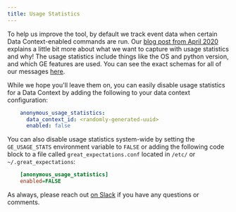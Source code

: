```yaml
---
title: Usage Statistics
---
```


To help us improve the tool, by default we track event data when certain Data Context-enabled commands are run. Our [blog post from April 2020](https://greatexpectations.io/blog/anonymous-usage-statistics/) explains a little bit more about what we want to capture with usage statistics and why! The usage statistics include things like the OS and python version, and which GE features are used. You can see the exact schemas for all of our messages [here](https://github.com/great-expectations/great_expectations/blob/develop/great_expectations/core/usage_statistics/schemas.py>).

While we hope you'll leave them on, you can easily disable usage statistics for a Data Context by adding the following to your data context configuration:

```yaml
    anonymous_usage_statistics:
      data_context_id: <randomly-generated-uuid>
      enabled: false
```

You can also disable usage statistics system-wide by setting the `GE_USAGE_STATS` environment variable to `FALSE` or adding the following code block to a file called `great_expectations.conf` located in `/etc/` or `~/.great_expectations`:

```ini
    [anonymous_usage_statistics]
    enabled=FALSE
```

As always, please reach out [on Slack](https://greatexpectations.io/slack>) if you have any questions or comments.
